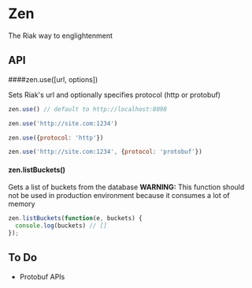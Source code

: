 Zen
===

The Riak way to englightenment

## API

####zen.use([url, options])

Sets Riak's url and optionally specifies protocol (http or protobuf)

```javascript
zen.use() // default to http://localhost:8098

zen.use('http://site.com:1234')

zen.use({protocol: 'http'}) 

zen.use('http://site.com:1234', {protocol: 'protobuf'})
```

#### zen.listBuckets()

Gets a list of buckets from the database
__WARNING:__ This function should not be used in production environment because it consumes a lot of memory

```javascript
zen.listBuckets(function(e, buckets) {
  console.log(buckets) // []
});
```

## To Do

- Protobuf APIs

